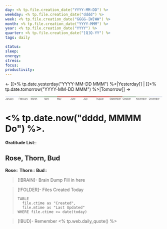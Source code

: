 ```yaml
---
day: <% tp.file.creation_date("YYYY-MM-DD") %>
weekday: <% tp.file.creation_date("dddd") %>
week: <% tp.file.creation_date("GGGG-[W]WW") %>
month: <% tp.file.creation_date("YYYY-MMM") %>
year: <% tp.file.creation_date("YYYY") %>
quarter: <% tp.file.creation_date("[Q]Q-YY") %>
tags: daily

status:
sleep:
energy:
stress:
focus:
productivity:
---
```

← [[<% tp.date.yesterday("YYYY-MM-DD MMM") %>|Yesterday]] | [[<% tp.date.tomorrow("YYYY-MM-DD MMM") %>|Tomorrow]] →

<svg viewBox="0 0 3650 100"> 
	<title>Timeline 2022</title> 
	<g class='bars'> 
		<rect fill='#E5E9F0' x='0' width='310' height='25'></rect> 
		<rect fill='#DDE1D8' x='310' width='280' height='25'></rect> 
		<rect fill='#BCCBBC' x='590' width='310' height='25'></rect> 
		<rect fill='#ACBFA4' x='900' width='300' height='25'></rect> 
		<rect fill='#CD7B74' x='1200' width='310' height='25'></rect>
		<rect fill='#D6726D' x='1510' width='300' height='25'></rect> 
		<rect fill='#C36863' x='1810' width='310' height='25'></rect>
		<rect fill='#D6726D' x='2110' width='310' height='25'></rect> 
		<rect fill='#B88B7F' x='2420' width='300' height='25'></rect>
		<rect fill='#BCCBBC' x='2720' width='310' height='25'></rect>
		<rect fill='#DDE1D8' x='3030' width='300' height='25'></rect>
		<rect fill='#E5E9F0' x='3330' width='310' height='25'></rect>
</g> 
<g class='labels' style="font-size:50px;" text-anchor="middle">
	<text fill='#3A3838' x='0' y='80' text-anchor="start">January</text> 
	<text fill='#3A3838' x='310' y='80' text-anchor="start">February</text>
	<text fill='#3A3838' x='590' y='80' text-anchor="start">March</text> 
	<text fill='#3A3838' x='900' y='80' text-anchor="start">April</text> 
	<text fill='#3A3838' x='1200' y='80' text-anchor="start">May</text> 
	<text fill='#3A3838' x='1510' y='80' text-anchor="start">June</text> 
	<text fill='#3A3838' x='1810' y='80' text-anchor="start">July</text> 
	<text fill='#3A3838' x='2110' y='80' text-anchor="start">August</text> 
	<text fill='#3A3838' x='2420' y='80' text-anchor="start">September</text> 
	<text fill='#3A3838' x='2720' y='80' text-anchor="start">October</text> 
	<text fill='#3A3838' x='3030' y='80' text-anchor="start">November</text> 
	<text fill='#3A3838' x='3330' y='80' text-anchor="start">December</text> 
</g> 
<g> 
	<circle cx= "<% tp.file.creation_date("DDD") %>0" cy="14" r="15" stroke="white" stroke-width="5" fill="white" /> 
	</g> 
</svg>

<br>

# <% tp.date.now("dddd, MMMM Do") %>.
**Gratitude List**:: 

## Rose, Thorn, Bud
**Rose**::
**Thorn**::
**Bud**::

> [!BRAIN]- Brain Dump
> Fill in here

> [!FOLDER]- Files Created Today
> ```dataview
> TABLE
>	file.ctime as "Created",
>	file.mtime as "Last Updated"
> WHERE file.ctime >= date(today)
> ```

> [!BUD]- Remember
 <% tp.web.daily_quote() %>